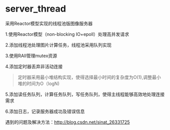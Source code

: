 # server_thread
采用Reactor模型实现的线程池版图像服务器

1.使用Reactor模型（non-blocking IO+epoll）处理高并发请求

2.添加线程池处理图片计算任务，线程池采用队列实现

3.使用RAII管理mutex资源

4.添加定时器丢弃非活动连接

 >定时器采用最小堆结构实现，使得选择最小时间的复杂度为O(1),调整最小堆的时间为O（logN)
	
5.添加读任务队列，计算任务队列，写任务队列，使得主线程能够高效地处理连接需求

6.添加日志，记录服务器成功及错误信息

遇到的问题及解决方法：http://blog.csdn.net/sinat_26331725
